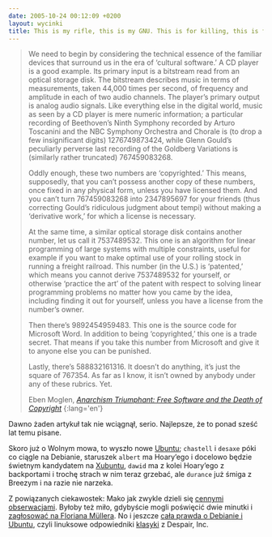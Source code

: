```yaml
---
date: 2005-10-24 00:12:09 +0200
layout: wycinki
title: This is my rifle, this is my GNU. This is for killing, this is for $foo.
---
```


> We need to begin by considering the technical essence of the familiar devices that surround us in the era of ‘cultural software.’ A CD player is a good example. Its primary input is a bitstream read from an optical storage disk. The bitstream describes music in terms of measurements, taken 44,000 times per second, of frequency and amplitude in each of two audio channels. The player’s primary output is analog audio signals. Like everything else in the digital world, music as seen by a CD player is mere numeric information; a particular recording of Beethoven’s Ninth Symphony recorded by Arturo Toscanini and the NBC Symphony Orchestra and Chorale is (to drop a few insignificant digits) 1276749873424, while Glenn Gould’s peculiarly perverse last recording of the Goldberg Variations is (similarly rather truncated) 767459083268.
>
> Oddly enough, these two numbers are ‘copyrighted.’ This means, supposedly, that you can’t possess another copy of these numbers, once fixed in any physical form, unless you have licensed them. And you can’t turn 767459083268 into 2347895697 for your friends (thus correcting Gould’s ridiculous judgment about tempi) without making a ‘derivative work,’ for which a license is necessary.
>
> At the same time, a similar optical storage disk contains another number, let us call it 7537489532. This one is an algorithm for linear programming of large systems with multiple constraints, useful for example if you want to make optimal use of your rolling stock in running a freight railroad. This number (in the U.S.) is ‘patented,’ which means you cannot derive 7537489532 for yourself, or otherwise ‘practice the art’ of the patent with respect to solving linear programming problems no matter how you came by the idea, including finding it out for yourself, unless you have a license from the number’s owner.
>
> Then there’s 9892454959483. This one is the source code for Microsoft Word. In addition to being ‘copyrighted,’ this one is a trade secret. That means if you take this number from Microsoft and give it to anyone else you can be punished.
>
> Lastly, there’s 588832161316. It doesn’t do anything, it’s just the square of 767354. As far as I know, it isn’t owned by anybody under any of these rubrics. Yet.
>
> Eben Moglen, <cite>[Anarchism Triumphant: Free Software and the Death of Copyright](http://firstmonday.org/htbin/cgiwrap/bin/ojs/index.php/fm/article/view/684/594 'w First Monday z sierpnia 1999')</cite>
{:lang='en'}

Dawno żaden artykuł tak nie wciągnął, serio. Najlepsze, że to ponad sześć lat temu pisane.

Skoro już o Wolnym mowa, to wyszło nowe [Ubuntu](http://ubuntu.com/ 'Breezy Badger, w przedzeszły czwartek'); `chastell` i `desaxe` póki co ciągle na Debianie, staruszek `albert` ma Hoary’ego i docelowo będzie świetnym kandydatem na [Xubuntu](https://wiki.ubuntu.com/Xubuntu 'Ubuntu + XFCE'), `dawid` ma z kolei Hoary’ego z backportami i trochę strach w nim teraz grzebać, ale `durance` już śmiga z Breezym i na razie nie narzeka.

Z powiązanych ciekawostek: Mako jak zwykle dzieli się [cennymi obserwacjami](http://mako.cc/copyrighteous/freesoftware/20051019-00 'Postal Addresses'). Byłoby też miło, gdybyście mogli poświęcić dwie minutki i [zagłosować na Floriana Müllera](http://www.nosoftwarepatents.com/pl/m/ev50/index.html 'Głosuj przeciwko patentom software’owym'). No i jeszcze [cała prawda o Debianie i Ubuntu](http://arouse.net/despair-linux/ 'via linux-elitists'), czyli linuksowe odpowiedniki [klasyki](http://despair.com/indem.html#viewall 'Increasing Success by Lowering Expectations™') z Despair, Inc.
